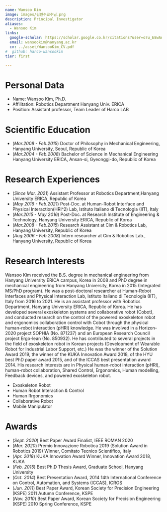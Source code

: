 ```yaml
---
name: Wansoo Kim
image: images/김완수교수님.png
description: Principal Investigator
aliases:
  - Wansoo Kim
links:
  google-scholar: https://scholar.google.co.kr/citations?user=o7u_E8wAAAAJ&hl=ko
  email: wansookim@hanyang.ac.kr
  cv: ../asset/WansooKim_CV.pdf
#  github: harco-wansookim
tier: first

---
```

# Personal Data
- Name: Wansoo Kim, Ph.D.
- Affilitation: Robotics Department Hanyang Univ. ERICA 
- Position: Assistant professor, Team Leader of Harco LAB  

# Scientific Education
- (*Mar.2008 - Feb.2015*) Doctor of Philosophy in Mechanical Engineering, Hanyang University, Seoul, Republic of Korea
- (*Mar.2004 - Feb.2008*) Bachelor of Science in Mechanical Engineering Hanyang University ERICA, Ansan-si, Gyeonggi-do, Republic of Korea

# Research Experiences
- (*Since Mar. 2021*) Assistant Professor at Robotics Department,Hanyang University ERICA, Republic of Korea
- (*May 2016 - Feb.2021*) Post-Doc. at Human-Robot Interface and Physical Interaction(HRI^2) Lab, Istituto Italiano di Tecnologia (IIT), Italy
- (*Mar.2015 - May 2016*) Post-Doc. at Research Institute of Engineering & Technology, Hanyang University ERICA, Republic of Korea
- (*Mar.2008 - Feb.2015*) Research Assistant at Cim & Robotics Lab, Hanyang University, Republic of Korea
- (*Aug.2006 - Feb.2008*) Intern researcher at Cim & Robotics Lab., Hanyang University, Republic of Korea
  
# Research Interests
Wansoo Kim received the B.S. degree in mechanical engineering from Hanyang University ERICA campus, Korea in 2008 and PhD degree in mechanical engineering from Hanyang University, Korea in 2015 (Integrated MS/PhD program). He was a post-doctoral researcher at Human-Robot Interfaces and Physical Interaction Lab, Istituto Italiano di Tecnologia (IIT), Italy from 2016 to 2021. He is an assistant professor with Robotics Department, Hanyang University ERICA, Republic of Korea. He has developed several exoskeleton systems and collaborative robot (Cobot), and conducted research on the control of the powered exoskeleton robot and ergonomics collaboration control with Cobot through the physical human-robot interaction (pHRI) knowledge. He was involved in a Horizon-2020 project SOPHIA (No. 871237) and an European Research Council project Ergo-lean (No. 850932). He has contributed to several projects in the field of exoskeleton robot in Korean projects (Development of Wearable Robot for Industrial Labor Support, etc.) He was the winner of the Solution Award 2019, the winner of the KUKA Innovation Award 2018, of the HYU best PhD paper award 2015, and of the ICCAS best presentation award 2014. His research interests are in Physical human-robot interaction (pHRI), human-robot collaboration, Shared Control, Ergonomics, Human modelling, Feedback devices, and powered exoskeleton robot.

- Exoskeleton Robot
- Human Robot Interaction & Control
- Human Rrgonomics
- Collaborative Robot
- Mobile Manipulator

# Awards
- (*Sept. 2020*) Best Paper Award Finalist, IEEE ROMAN 2020  
- (*Mar. 2020*) Premio Innovazione Robotica 2019 (Solution Award in Robotics 2019) Winner, Comitato Tecnico Scientifico, Italy
- (*Apr. 2018*) KUKA Innovation Award Winner, Innovation Award 2018, KUKA
- (*Feb. 2015*) Best Ph.D Thesis Award, Graduate School, Hanyang University
- (*Oct. 2014*) Best Presentation Award, 2014 14th International Conference on Control, Automation, and Systems (ICCAS), ICROS
- (*Jun. 2011*) Best Paper Award, Korean Society for Precision Engineering (KSPE) 2011 Autumn Conference, KSPE
- (*Nov. 2010*) Best Paper Award, Korean Society for Precision Engineering (KSPE) 2010 Spring Conference, KSPE